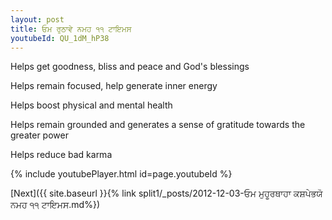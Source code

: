 ```yaml
---
layout: post
title: ਓਮ ਰੁਠਾਵੇ ਨਮਹ ੧੧ ਟਾਇਮਸ
youtubeId: QU_1dM_hP38
---
```

 
 
Helps get goodness, bliss and peace and God's blessings
 
Helps remain focused, help generate inner energy 
 
Helps boost physical and mental health 
 
Helps remain grounded and generates a sense of gratitude towards the greater power 
 
Helps reduce bad karma
 
 
 
 


{% include youtubePlayer.html id=page.youtubeId %}
 
[Next]({{ site.baseurl }}{% link  split1/_posts/2012-12-03-ਓਮ ਮੁਹੂਰਥਾਹਾ ਕਸ਼ਪੇਭਯੋ ਨਮਹ ੧੧ ਟਾਇਮਸ.md%})
 
